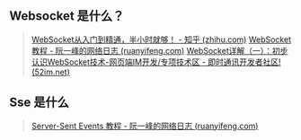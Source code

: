 ## Websocket 是什么？
> [WebSocket从入门到精通，半小时就够！ - 知乎 (zhihu.com)](https://zhuanlan.zhihu.com/p/265673127)
> [WebSocket 教程 - 阮一峰的网络日志 (ruanyifeng.com)](https://www.ruanyifeng.com/blog/2017/05/websocket.html)
> [WebSocket详解（一）：初步认识WebSocket技术-网页端IM开发/专项技术区 - 即时通讯开发者社区! (52im.net)](http://www.52im.net/thread-331-1-1.html)
## Sse 是什么
> [Server-Sent Events 教程 - 阮一峰的网络日志 (ruanyifeng.com)](https://www.ruanyifeng.com/blog/2017/05/server-sent_events.html)

